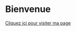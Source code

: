 <!DOCTYPE html>
<html>
<head>
    <title>Ma page principale</title>
</head>
<body>
    <h1>Bienvenue</h1>
    <a href="https://votre-lien-vers-la-page.com">Cliquez ici pour visiter ma page</a>
</body>
</html>
